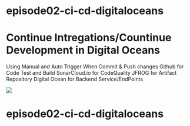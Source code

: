 # episode02-ci-cd-digitaloceans

<h1>Continue Intregations/Countinue Development in Digital Oceans</h1>

Using Manual and Auto Trigger When Commit & Push changes
Github for Code Test and Build
SonarCloud.io for CodeQuality
JFROG for Artifact Repository
Digital Ocean for Backend Service/EndPoints

<img src="https://i2.paste.pics/3245987cfb4d2b5deed62657596ec54c.png?trs=45cd13f6f39cd6e7b98cc769e075a8c7c9b11e17423e61560b236df2366bb980">

# episode02-ci-cd-digitaloceans

